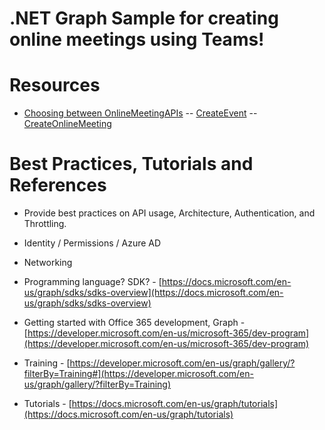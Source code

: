 #  .NET Graph Sample for creating online meetings using Teams!

# Resources
- [Choosing between OnlineMeetingAPIs](https://docs.microsoft.com/en-us/graph/choose-online-meeting-api)
-- [CreateEvent](https://docs.microsoft.com/en-us/graph/api/user-post-events?view=graph-rest-1.0&tabs=http)
-- [CreateOnlineMeeting](https://docs.microsoft.com/en-us/graph/api/application-post-onlinemeetings?view=graph-rest-1.0&tabs=http)

# Best Practices, Tutorials and References

-   Provide best practices on API usage, Architecture, Authentication, and Throttling.
-   Identity / Permissions / Azure AD
-   Networking

-   Programming language? SDK? - [https://docs.microsoft.com/en-us/graph/sdks/sdks-overview](https://docs.microsoft.com/en-us/graph/sdks/sdks-overview)
-   Getting started with Office 365 development, Graph - [https://developer.microsoft.com/en-us/microsoft-365/dev-program](https://developer.microsoft.com/en-us/microsoft-365/dev-program)
-   Training - [https://developer.microsoft.com/en-us/graph/gallery/?filterBy=Training#](https://developer.microsoft.com/en-us/graph/gallery/?filterBy=Training)
-   Tutorials - [https://docs.microsoft.com/en-us/graph/tutorials](https://docs.microsoft.com/en-us/graph/tutorials)

